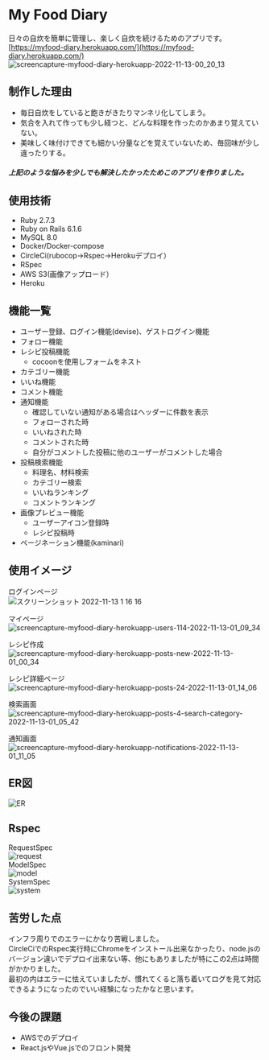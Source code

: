 # My Food Diary
日々の自炊を簡単に管理し、楽しく自炊を続けるためのアプリです。  
[https://myfood-diary.herokuapp.com/](https://myfood-diary.herokuapp.com/)  
![screencapture-myfood-diary-herokuapp-2022-11-13-00_20_13](https://user-images.githubusercontent.com/104005833/201481383-32e2395d-8bea-42e4-9c2f-2af2d2759909.png)


## 制作した理由
- 毎日自炊をしていると飽きがきたりマンネリ化してしまう。  
- 気合を入れて作っても少し経つと、どんな料理を作ったのかあまり覚えていない。  
- 美味しく味付けできても細かい分量などを覚えていないため、毎回味が少し違ったりする。  
##### 上記のような悩みを少しでも解決したかったためこのアプリを作りました。

## 使用技術
- Ruby 2.7.3  
- Ruby on Rails 6.1.6  
- MySQL 8.0  
- Docker/Docker-compose   
- CircleCi(rubocop→Rspec→Herokuデプロイ）  
- RSpec   
- AWS S3(画像アップロード）  
- Heroku

## 機能一覧
- ユーザー登録、ログイン機能(devise)、ゲストログイン機能
- フォロー機能  
- レシピ投稿機能  
  - cocoonを使用しフォームをネスト
- カテゴリー機能  
- いいね機能   
- コメント機能  
- 通知機能   
  - 確認していない通知がある場合はヘッダーに件数を表示
  - フォローされた時
  - いいねされた時
  - コメントされた時
  - 自分がコメントした投稿に他のユーザーがコメントした場合
- 投稿検索機能  
  - 料理名、材料検索
  - カテゴリー検索
  - いいねランキング
  - コメントランキング
- 画像プレビュー機能  
  - ユーザーアイコン登録時
  - レシピ投稿時
- ページネーション機能(kaminari)

## 使用イメージ
ログインページ  
![スクリーンショット 2022-11-13 1 16 16](https://user-images.githubusercontent.com/104005833/201483656-0d5ef7d0-f4bc-4a60-922d-c3d1904c4155.png)  

マイページ  
![screencapture-myfood-diary-herokuapp-users-114-2022-11-13-01_09_34](https://user-images.githubusercontent.com/104005833/201483315-a5fd4d63-723e-4f3e-8c77-8a1313cc92f9.png)  

レシピ作成  
![screencapture-myfood-diary-herokuapp-posts-new-2022-11-13-01_00_34](https://user-images.githubusercontent.com/104005833/201482962-bba2dffd-36c7-4a16-b8db-289a5e6e5808.png)  

レシピ詳細ページ  
![screencapture-myfood-diary-herokuapp-posts-24-2022-11-13-01_14_06](https://user-images.githubusercontent.com/104005833/201483541-859b6b3d-3fab-448a-bb86-2a31236c2a95.png)  

検索画面  
![screencapture-myfood-diary-herokuapp-posts-4-search-category-2022-11-13-01_05_42](https://user-images.githubusercontent.com/104005833/201483131-78cfdd06-9caa-47b0-b2ad-e59500f2749a.png)  

通知画面  
![screencapture-myfood-diary-herokuapp-notifications-2022-11-13-01_11_05](https://user-images.githubusercontent.com/104005833/201483381-26987c00-6921-4e38-9180-ba5360520d29.png)  

## ER図
![ER](https://user-images.githubusercontent.com/104005833/201480042-8db42132-6e6e-4192-a798-162838afa972.png)

## Rspec
RequestSpec  
![request](https://user-images.githubusercontent.com/104005833/201480658-7a562ed9-da99-4b65-ad9f-0b630ef1e7d9.png)  
ModelSpec  
![model](https://user-images.githubusercontent.com/104005833/201480563-0879f5d9-af1a-44df-ab35-071b521c9120.png)  
SystemSpec  
![system](https://user-images.githubusercontent.com/104005833/201480388-6ee703a4-287f-464b-8614-aaef57ef29e7.png)
## 苦労した点
インフラ周りでのエラーにかなり苦戦しました。  
CircleCiでのRspec実行時にChromeをインストール出来なかったり、node.jsのバージョン違いでデプロイ出来ない等、他にもありましたが特にこの2点は時間がかかりました。  
最初の内はエラーに怯えていましたが、慣れてくると落ち着いてログを見て対応できるようになったのでいい経験になったかなと思います。

## 今後の課題 
- AWSでのデプロイ  
- React.jsやVue.jsでのフロント開発
